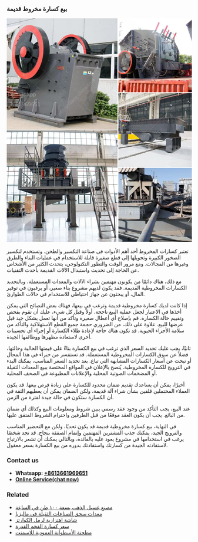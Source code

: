 <h3>بيع كسارة مخروط قديمة</h3><img src='1701850608.jpg' alt=''><p>تعتبر كسارات المخروط أحد أهم الأدوات في صناعة التكسير والطحن. وتستخدم لتكسير الصخور الكبيرة وتحويلها إلى قطع صغيرة قابلة للاستخدام في عمليات البناء والطرق وغيرها من المجالات. ومع مرور الوقت والتطور التكنولوجي، يتحدث الكثير من الأشخاص عن الحاجة إلى تحديث واستبدال الآلات القديمة بأحدث التقنيات.</p><p>مع ذلك، هناك دائمًا من يكونون مهتمين بشراء الآلات والمعدات المستعملة، وبالتحديد الكسارات المخروطية القديمة. فقد يكون لديهم مشروع بناء صغير، أو يرغبون في توفير المال، أو يبحثون عن جهاز احتياطي للاستخدام في حالات الطوارئ.</p><p>إذا كانت لديك كسارة مخروطية قديمة وترغب في بيعها، فهناك بعض النصائح التي يمكن أخذها في الاعتبار لجعل عملية البيع ناجحة. أولاً وقبل كل شيء، عليك أن تقوم بفحص وتقييم حالة الكسارة. قم بإصلاح أي أعطال صغيرة وتأكد من أنها تعمل بشكل جيد قبل عرضها للبيع. علاوة على ذلك، من الضروري حجمة جميع القطع الاستهلاكية والتأكد من سلامة الأجزاء الحيوية. قد تكون هناك حاجة لإعادة طلاء الكسارة أو إجراء أي تحسينات أخرى لاستعادة مظهرها ووظائفها الجيدة.</p><p>ثانيًا، يجب عليك تحديد السعر الذي ترغب في بيع الكسارة بناءً على قيمتها الحالية وحالتها، فضلاً عن سوق الكسارات المخروطية المستعملة. قد تستفسر من خبراء في هذا المجال أو تبحث عن أسعار الكسارات المشابهة التي تباع. بعد تحديد السعر المناسب، يمكنك البدء في الترويج للكسارة المخروطية. يُنصح بالإعلان في المواقع المختصة ببيع المعدات الثقيلة أو المضخمات الصوتية المحلية والإعلانات المطبوعة في الصحف المحلية.</p><p>أخيرًا، يمكن أن يساعدك تقديم ضمان محدود للكسارة على زيادة فرص بيعها. قد يكون العملاء المحتملين قلقين بشأن شراء آلة قديمة، ولكن الضمان يمكن أن يعطيهم الثقة في أن الكسارة ستكون في حالة جيدة لفترة من الزمن.</p><p>عند البيع، يجب التأكد من وجود عقد رسمي يبين شروط ومعلومات البيع وكذلك أي ضمان من البائع. يجب أن يكون العقد موقعًا من قبل الطرفين واحترام الشروط المتفق عليها.</p><p>في النهاية، بيع كسارة مخروطية قديمة قد يكون تحديًا، ولكن مع التحضير المناسب والترويج الجيد، يمكنك جذب المشترين المهتمين وإتمام الصفقة بنجاح. قد تجد شخصًا يرغب في استخدامها في مشروع يعود عليه بالفائدة، وبالتالي يمكنك أن تشعر بالارتياح لاستفادته الجيدة من كسارتك واستفادتك بدوره من بيع الكسارة بسعر معقول.</p><h3>Contact us</h3><ul><li><strong>Whatsapp:&nbsp;<a href="https://wa.me/8613661969651">+8613661969651</a></strong></li><li><a href="https://swt.shibang-china.com/?git&amp;zhl&amp;بيع كسارة مخروط قديمة"><strong>Online Service(chat now)</strong></a></li></ul><h3>Related</h3><ul><li><a href='مصنع غسيل الذهب بسعة ١٠٠ طن في الساعة.md'>مصنع غسيل الذهب بسعة ١٠٠ طن في الساعة</a></li><li><a href='معدات سحق الصناعات الثقيلة في ماليزيا.md'>معدات سحق الصناعات الثقيلة في ماليزيا</a></li><li><a href='شاشة اهتزازية لرمل الكوارتز.md'>شاشة اهتزازية لرمل الكوارتز</a></li><li><a href='سعر كسارة الفحم القدرة.md'>سعر كسارة الفحم القدرة</a></li><li><a href='مطحنة الأسطوانة العمودية للإسمنت.md'>مطحنة الأسطوانة العمودية للإسمنت</a></li></ul>